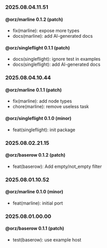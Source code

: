 ### 2025.08.04.11.51

#### @orz/marline 0.1.2 (patch)

- fix(marline): expose more types
- docs(marline): add AI-generated docs

#### @orz/singleflight 0.1.1 (patch)

- docs(singleflight): ignore test in examples
- docs(singleflight): add AI-generated docs

### 2025.08.04.10.44

#### @orz/marline 0.1.1 (patch)

- fix(marline): add node types
- chore(marline): remove useless task

#### @orz/singleflight 0.1.0 (minor)

- feat(singleflight): init package

### 2025.08.02.21.15

#### @orz/baserow 0.1.2 (patch)

- feat(baserow): Add empty/not_empty filter

### 2025.08.01.10.52

#### @orz/marline 0.1.0 (minor)

- feat(marline): initial port

### 2025.08.01.00.00

#### @orz/baserow 0.1.1 (patch)

- test(baserow): use example host
